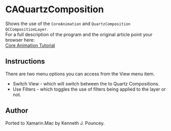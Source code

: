 CAQuartzComposition
===================

Shows the use of the `CoreAnimation` and `QuartzComposition` `QCCompositionLayer`.  
For a full description of the program and the original article point your browser here:  
[Core Animation Tutorial]

Instructions
------------

There are two menu options you can access from the View menu item.

* Switch View - which will switch between the to Quartz Compositions.
* Use Filters - which toggles the use of filters being applied to the layer or not.

Author
------

Ported to Xamarin.Mac by Kenneth J. Pouncey.

[Core Animation Tutorial]:http://www.cimgf.com/2008/09/24/core-animation-tutorial-core-animation-and-quartz-composer-qccompositionlayer/#more-289